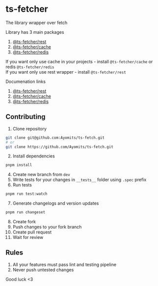# ts-fetcher

The library wrapper over fetch <br>

Library has 3 main packages <br>

1. [@ts-fetcher/rest](https://www.npmjs.com/package/@ts-fetcher/rest)
2. [@ts-fetcher/cache](https://www.npmjs.com/package/@ts-fetcher/cache)
3. [@ts-fetcher/redis](https://www.npmjs.com/package/@ts-fetcher/redis)


If you want only use cache in your projects - install `@ts-fetcher/cache` or redis `@ts-fetcher/redis` <br>
If you want only use rest wrapper - install `@ts-fetcher/rest` <br>

Documenation links<br>

1. [@ts-fetcher/rest](https://github.com/Ayomits/ts-fetch/tree/main/packages/rest)
2. [@ts-fetcher/cache](https://github.com/Ayomits/ts-fetch/tree/main/packages/cache)
3. [@ts-fetcher/redis](https://github.com/Ayomits/ts-fetch/tree/main/packages/redis)

## Contributing

1. Clone repository
```bash
git clone git@github.com:Ayomits/ts-fetch.git
# or
git clone https://github.com/Ayomits/ts-fetch.git
```

2. Install dependencies
```bash
pnpm install
```
4. Create new branch from `dev`
5. Write tests for your changes in `__tests__` folder using `.spec` prefix
6. Run tests
```bash
pnpm run test:watch
```
7. Generate changelogs and version updates
```bash
pnpm run changeset
```
8. Create fork
9. Push changes to your fork branch
10. Create pull request
11. Wait for review

## Rules

1. All your features must pass lint and testing pipeline
2. Never push untested changes

Good luck <3
